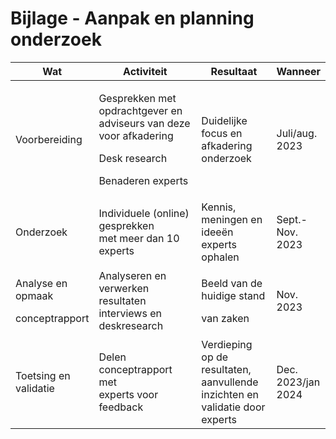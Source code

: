 # Bijlage - Aanpak en planning onderzoek

<table>
<colgroup>
<col style="width: 20%" />
<col style="width: 40%" />
<col style="width: 27%" />
<col style="width: 12%" />
</colgroup>
<thead>
<tr class="header">
<th>Wat</th>
<th>Activiteit</th>
<th>Resultaat</th>
<th>Wanneer</th>
</tr>
</thead>
<tbody>
<tr class="odd">
<td>Voorbereiding</td>
<td><p>Gesprekken met opdrachtgever en adviseurs van deze voor afkadering</p>
<p>Desk research</p>
<p>Benaderen experts</p></td>
<td>Duidelijke focus en afkadering onderzoek</td>
<td>Juli/aug. 2023</td>
</tr>
<tr class="even">
<td>Onderzoek</td>
<td>Individuele (online) gesprekken<br />
met meer dan 10 experts</td>
<td>Kennis, meningen en ideeën experts ophalen</td>
<td>Sept.-Nov. 2023</td>
</tr>
<tr class="odd">
<td><p>Analyse en opmaak</p>
<p>conceptrapport</p></td>
<td>Analyseren en verwerken resultaten interviews en deskresearch</td>
<td><p>Beeld van de huidige stand</p>
<p>van zaken</p></td>
<td>Nov. 2023</td>
</tr>
<tr class="even">
<td>Toetsing en validatie</td>
<td>Delen conceptrapport met<br />
experts voor feedback</td>
<td>Verdieping op de resultaten, aanvullende inzichten en validatie door experts</td>
<td>Dec. 2023/jan 2024</td>
</tr>
</tbody>
</table>

